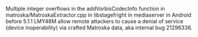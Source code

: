 Multiple integer overflows in the addVorbisCodecInfo function in matroska/MatroskaExtractor.cpp in libstagefright in mediaserver in Android before 5.1.1 LMY48M allow remote attackers to cause a denial of service (device inoperability) via crafted Matroska data, aka internal bug 21296336.